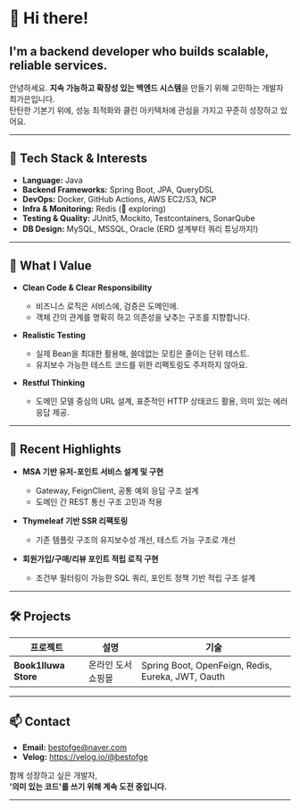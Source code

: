 # 👋 Hi there! 
## I'm a backend developer who builds scalable, reliable services.
안녕하세요. **지속 가능하고 확장성 있는 백엔드 시스템**을 만들기 위해 고민하는 개발자 최가은입니다.  
탄탄한 기본기 위에, 성능 최적화와 클린 아키텍처에 관심을 가지고 꾸준히 성장하고 있어요.

---

## 💼 Tech Stack & Interests

- **Language:** Java
- **Backend Frameworks:** Spring Boot, JPA, QueryDSL
- **DevOps:** Docker, GitHub Actions, AWS EC2/S3, NCP
- **Infra & Monitoring:** Redis (👀 exploring)
- **Testing & Quality:** JUnit5, Mockito, Testcontainers, SonarQube
- **DB Design:** MySQL, MSSQL, Oracle (ERD 설계부터 쿼리 튜닝까지!)

---

## 📌 What I Value

- **Clean Code & Clear Responsibility**
  - 비즈니스 로직은 서비스에, 검증은 도메인에.
  - 객체 간의 관계를 명확히 하고 의존성을 낮추는 구조를 지향합니다.

- **Realistic Testing**
  - 실제 Bean을 최대한 활용해, 쓸데없는 모킹은 줄이는 단위 테스트.
  - 유지보수 가능한 테스트 코드를 위한 리팩토링도 주저하지 않아요.

- **Restful Thinking**
  - 도메인 모델 중심의 URL 설계, 표준적인 HTTP 상태코드 활용, 의미 있는 에러 응답 제공.

---

## 🌱 Recent Highlights

- **MSA 기반 유저-포인트 서비스 설계 및 구현**
  - Gateway, FeignClient, 공통 예외 응답 구조 설계
  - 도메인 간 REST 통신 구조 고민과 적용

- **Thymeleaf 기반 SSR 리팩토링**
  - 기존 템플릿 구조의 유지보수성 개선, 테스트 가능 구조로 개선

- **회원가입/구매/리뷰 포인트 적립 로직 구현**
  - 조건부 필터링이 가능한 SQL 쿼리, 포인트 정책 기반 적립 구조 설계

---

## 🛠️ Projects

| 프로젝트 | 설명 | 기술 |
|----------|------|------|
| **Book1lluwa Store** | 온라인 도서 쇼핑몰 | Spring Boot, OpenFeign, Redis, Eureka, JWT, Oauth |

---

## 📫 Contact

- **Email:** bestofge@naver.com
- **Velog:** https://velog.io/@bestofge

함께 성장하고 싶은 개발자,  
**'의미 있는 코드'를 쓰기 위해 계속 도전 중입니다.**

---

